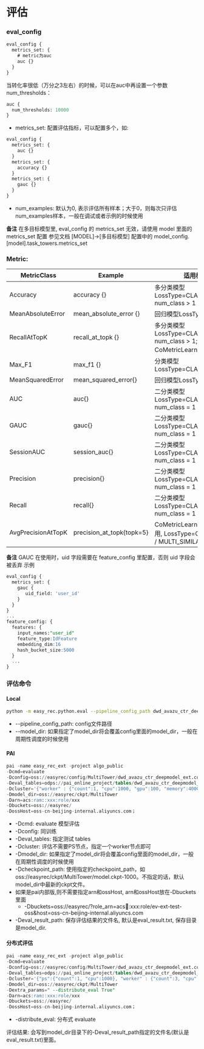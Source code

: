 # 评估

### eval_config

```sql
eval_config {
  metrics_set: {
    # metric为auc
    auc {}
  }
}
```

当转化率很低（万分之3左右）的时候，可以在auc中再设置一个参数num_thresholds：

```sql
auc {
  num_thresholds: 10000
}
```

- metrics_set: 配置评估指标，可以配置多个，如:

```sql
eval_config {
  metrics_set: {
    auc {}
  }
  metrics_set: {
    accuracy {}
  }
  metrics_set: {
    gauc {}
  }
}
```

- num_examples: 默认为0, 表示评估所有样本；大于0，则每次只评估num_examples样本，一般在调试或者示例的时候使用

**备注**
在多目标模型里, eval_config 的 metrics_set 无效，请使用 model 里面的 metrics_set 配置
参见文档 \[MODEL\]->\[多目标模型\] 配置中的 model_config.\[model\].task_towers.metrics_set

### Metric:

| MetricClass        | Example                   | 适用模型                                                                  |
| ------------------ | ------------------------- | --------------------------------------------------------------------- |
| Accuracy           | accuracy {}               | 多分类模型LossType=CLASSIFICATION, num_class > 1                           |
| MeanAbsoluteError  | mean_absolute_error {}    | 回归模型LossType=L2_LOSS                                                  |
| RecallAtTopK       | recall_at_topk {}         | 多分类模型LossType=CLASSIFICATION, num_class > 1; CoMetricLearningI2I模型    |
| Max_F1             | max_f1 {}                 | 分类模型LossType=CLASSIFICATION                                           |
| MeanSquaredError   | mean_squared_error{}      | 回归模型LossType=L2_LOSS                                                  |
| AUC                | auc{}                     | 二分类模型LossType=CLASSIFICATION, num_class = 1                           |
| GAUC               | gauc{}                    | 二分类模型LossType=CLASSIFICATION, num_class = 1                           |
| SessionAUC         | session_auc{}             | 二分类模型LossType=CLASSIFICATION, num_class = 1                           |
| Precision          | precision{}               | 二分类模型LossType=CLASSIFICATION, num_class = 1                           |
| Recall             | recall{}                  | 二分类模型LossType=CLASSIFICATION, num_class = 1                           |
| AvgPrecisionAtTopK | precision_at_topk{topk=5} | CoMetricLearningI2I模型专用, LossType=CIRCLE_LOSS / MULTI_SIMILARITY_LOSS |

**备注**
GAUC 在使用时，uid 字段需要在 feature_config 里配置，否则 uid 字段会被丢弃
示例

```sql
eval_config {
  metrics_set: {
    gauc {
       uid_field: 'user_id'
    }
  }
}
...
feature_config: {
  features: {
    input_names:"user_id"
    feature_type:IdFeature
    embedding_dim:16
    hash_bucket_size:5000
  }
  ...
}
```

### 评估命令

#### Local

```bash
python -m easy_rec.python.eval --pipeline_config_path dwd_avazu_ctr_deepmodel.config
```

- --pipeline_config_path: config文件路径
- --model_dir: 如果指定了model_dir将会覆盖config里面的model_dir，一般在周期性调度的时候使用

#### PAI

```sql
pai -name easy_rec_ext -project algo_public
-Dcmd=evaluate
-Dconfig=oss://easyrec/config/MultiTower/dwd_avazu_ctr_deepmodel_ext.config
-Deval_tables=odps://pai_online_project/tables/dwd_avazu_ctr_deepmodel_test
-Dcluster='{"worker" : {"count":1, "cpu":1000, "gpu":100, "memory":40000}}'
-Dmodel_dir=oss://easyrec/ckpt/MultiTower
-Darn=acs:ram::xxx:role/xxx
-Dbuckets=oss://easyrec/
-DossHost=oss-cn-beijing-internal.aliyuncs.com；
```

- -Dcmd: evaluate 模型评估
- -Dconfig: 同训练
- -Deval_tables: 指定测试 tables
- -Dcluster: 评估不需要PS节点，指定一个worker节点即可
- -Dmodel_dir: 如果指定了model_dir将会覆盖config里面的model_dir，一般在周期性调度的时候使用
- -Dcheckpoint_path: 使用指定的checkpoint_path，如oss://easyrec/ckpt/MultiTower/model.ckpt-1000。不指定的话，默认model_dir中最新的ckpt文件。
- 如果是pai内部版,则不需要指定arn和ossHost, arn和ossHost放在-Dbuckets里面
  - -Dbuckets=oss://easyrec/?role_arn=acs:ram::xxx:role/ev-ext-test-oss&host=oss-cn-beijing-internal.aliyuncs.com
- -Deval_result_path: 保存评估结果的文件名, 默认是eval_result.txt, 保存目录是model_dir.

#### 分布式评估

```sql
pai -name easy_rec_ext -project algo_public
-Dcmd=evaluate
-Dconfig=oss://easyrec/config/MultiTower/dwd_avazu_ctr_deepmodel_ext.config
-Deval_tables=odps://pai_online_project/tables/dwd_avazu_ctr_deepmodel_test
-Dcluster='{"ps":{"count":1, "cpu":1000}, "worker" : {"count":3, "cpu":1000, "gpu":100, "memory":40000}}'
-Dmodel_dir=oss://easyrec/ckpt/MultiTower
-Dextra_params=" --distribute_eval True"
-Darn=acs:ram::xxx:role/xxx
-Dbuckets=oss://easyrec/
-DossHost=oss-cn-beijing-internal.aliyuncs.com；
```

- -distribute_eval: 分布式 evaluate

评估结果: 会写到model_dir目录下的-Deval_result_path指定的文件名(默认是eval_result.txt)里面。
